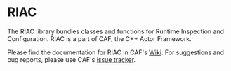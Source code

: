 RIAC
====

The RIAC library bundles classes and functions for Runtime Inspection and Configuration. RIAC is a part of CAF, the C++ Actor Framework.

Please find the documentation for RIAC in CAF's [Wiki](https://github.com/actor-framework/actor-framework/wiki).
For suggestions and bug reports, please use CAF's [issue tracker](https://github.com/actor-framework/actor-framework/issues).
